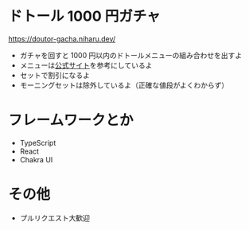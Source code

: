 # ドトール 1000 円ガチャ

https://doutor-gacha.niharu.dev/

- ガチャを回すと 1000 円以内のドトールメニューの組み合わせを出すよ
- メニューは[公式サイト](https://www.doutor.co.jp/dcs/menu/)を参考にしているよ
- セットで割引になるよ
- モーニングセットは除外しているよ（正確な値段がよくわからず）

# フレームワークとか

- TypeScript
- React
- Chakra UI

# その他

- プルリクエスト大歓迎
